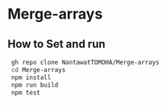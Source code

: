 # Merge-arrays
## How to Set and run
```bash
 gh repo clone NantawatTOMOHA/Merge-arrays
 cd Merge-arrays
 npm install
 npm run build
 npm test
